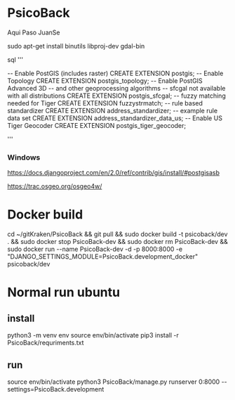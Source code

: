 # PsicoBack

Aqui Paso JuanSe

sudo apt-get install binutils libproj-dev gdal-bin

sql '''

-- Enable PostGIS (includes raster)
CREATE EXTENSION postgis;
-- Enable Topology
CREATE EXTENSION postgis_topology;
-- Enable PostGIS Advanced 3D 
-- and other geoprocessing algorithms
-- sfcgal not available with all distributions
CREATE EXTENSION postgis_sfcgal;
-- fuzzy matching needed for Tiger
CREATE EXTENSION fuzzystrmatch;
-- rule based standardizer
CREATE EXTENSION address_standardizer;
-- example rule data set
CREATE EXTENSION address_standardizer_data_us;
-- Enable US Tiger Geocoder
CREATE EXTENSION postgis_tiger_geocoder;

'''

### Windows

https://docs.djangoproject.com/en/2.0/ref/contrib/gis/install/#postgisasb

https://trac.osgeo.org/osgeo4w/



# Docker build
cd ~/gitKraken/PsicoBack && git pull  &&
sudo docker build -t psicoback/dev . &&
sudo docker stop PsicoBack-dev &&
sudo docker rm PsicoBack-dev &&
sudo docker run --name PsicoBack-dev -d -p 8000:8000 -e "DJANGO_SETTINGS_MODULE=PsicoBack.development_docker" psicoback/dev 


# Normal run ubuntu
## install
python3 -m venv env
source env/bin/activate
pip3 install -r PsicoBack/requriments.txt

## run
source env/bin/activate
python3 PsicoBack/manage.py runserver 0:8000 --settings=PsicoBack.development